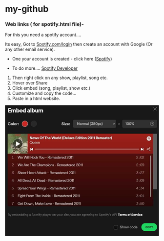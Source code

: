 # my-github
### Web links ( for spotify.html file)-
For this you need a spotify account....

Its easy, Got to [Spotify.com/login](https://spotify.com/login) then create an account with Google (Or any other email service).  
  
* One your account is created -  click here ([Spotify](https://open.spotify.com/))

* To do more.... [Spotify Developer](https://developer.spotify.com/)

1. Then right click on any show, playlist, song etc.
2. Hover over Share
3. Click embed (song, playlist, show etc.)
4. Customize and copy the code...
5. Paste in a html website.

![Embed Image](Images/blob.jpg)
 
